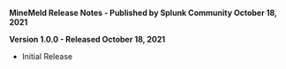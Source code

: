 **MineMeld Release Notes - Published by Splunk Community October 18, 2021**


**Version 1.0.0 - Released October 18, 2021**

* Initial Release
